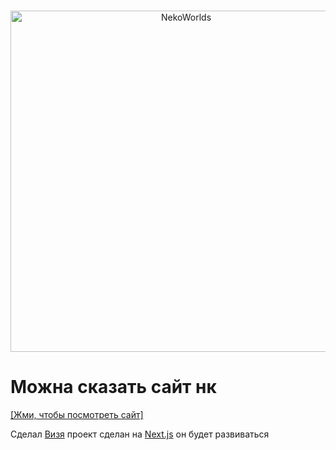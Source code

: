 <div align="center">
	<br />
	<p>
		<a href="https://nekocorp.gq"><img src="https://i.ibb.co/wwWCHbG/Neko-Worlds.png" width="546" alt="NekoWorlds" /></a>
	<br />
	<p>
</div>

# Можна сказать сайт нк

 [[Жми, чтобы посмотреть сайт]](https://nekocorp.gq)

Сделал [Визя](https://t.me/wesleezz) проект сделан на [Next.js](https://nextjs.org) он будет развиваться
